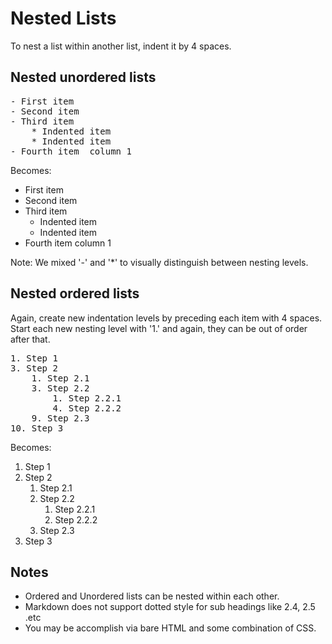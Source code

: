 # Nested Lists


To nest a list within another list, indent it by 4 spaces.

## Nested unordered lists

<pre>
- First item 
- Second item 
- Third item 
    * Indented item 
    * Indented item 
- Fourth item  column 1
</pre>

Becomes:

- First item 
- Second item 
- Third item 
    * Indented item 
    * Indented item 
- Fourth item  column 1


Note: We mixed '-' and '*' to visually distinguish between nesting levels.



## Nested ordered lists

Again, create new indentation levels by preceding each  item with 4 spaces.
Start each new nesting level with '1.' and again, they can be out of order after that.

<pre>
1. Step 1
3. Step 2
    1. Step 2.1
    3. Step 2.2
        1. Step 2.2.1
        4. Step 2.2.2
    9. Step 2.3
10. Step 3
</pre>

Becomes:




1. Step 1
3. Step 2
    1. Step 2.1
    3. Step 2.2
        1. Step 2.2.1
        4. Step 2.2.2
    9. Step 2.3
10. Step 3

## Notes

- Ordered and Unordered lists can be nested within each other.
- Markdown does not support dotted style for sub headings like 2.4, 2.5 .etc
- You may be accomplish via bare HTML and some combination of CSS.





